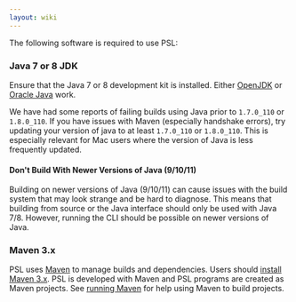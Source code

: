 ```yaml
---
layout: wiki
---
```


The following software is required to use PSL:

### Java 7 or 8 JDK
Ensure that the Java 7 or 8 development kit is installed.
Either [OpenJDK](http://openjdk.java.net/) or [Oracle Java](https://www.oracle.com/java/index.html) work.

We have had some reports of failing builds using Java prior to `1.7.0_110` or `1.8.0_110`.
If you have issues with Maven (especially handshake errors), try updating your version of java to at least `1.7.0_110` or `1.8.0_110`.
This is especially relevant for Mac users where the version of Java is less frequently updated.

#### Don't Build With Newer Versions of Java (9/10/11)

Building on newer versions of Java (9/10/11) can cause issues with the build system that may look strange and be hard to diagnose.
This means that building from source or the Java interface should only be used with Java 7/8.
However, running the CLI should be possible on newer versions of Java.

### Maven 3.x
PSL uses [Maven](http://maven.apache.org) to manage builds and dependencies.
Users should [install Maven 3.x](http://maven.apache.org/download.html).
PSL is developed with Maven and PSL programs are created as Maven projects.
See [running Maven](http://maven.apache.org/run-maven/index.html) for help using Maven to build projects.
